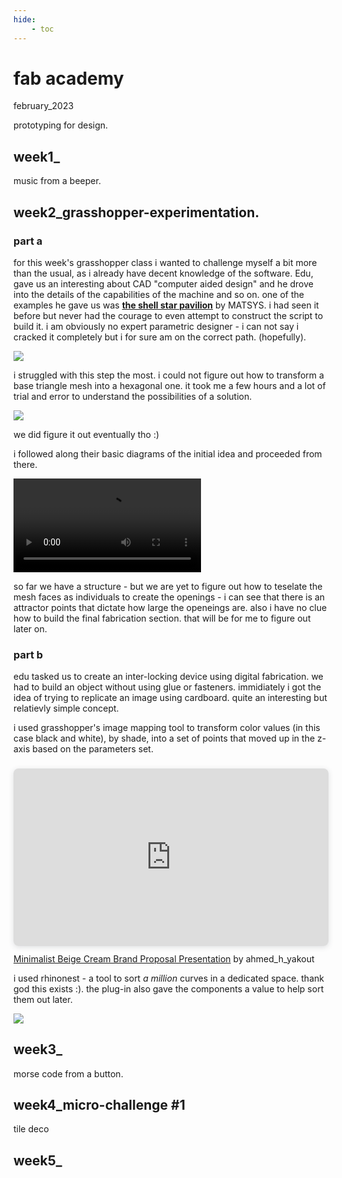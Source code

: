 ```yaml
---
hide:
    - toc
---
```


# fab academy
february_2023

prototyping for design.

## week1_
music from a beeper.

## week2_grasshopper-experimentation.

### part a

for this week's grasshopper class i wanted to challenge myself a bit more than the usual, as i already have decent knowledge of the software. Edu, gave us an interesting about CAD "computer aided design" and he drove into the details of the capabilities of the machine and so on. one of the examples he gave us was **[the shell star pavilion](https://www.matsys.design/shellstar-pavilion)** by MATSYS. i had seen it before but never had the courage to even attempt to construct the script to build it. i am obviously no expert parametric designer - i can not say i cracked it completely but i for sure am on the correct path. (hopefully).

![](https://raw.github.com/help-AY/MDEF/main/docs/images/00_fabacademy/week2_SSP_Step1_triangle.jpg)

i struggled with this step the most. i could not figure out how to transform a base triangle mesh into a hexagonal one. it took me a few hours and a lot of trial and error to understand the possibilities of a solution.

![](https://raw.github.com/help-AY/MDEF/main/docs/images/00_fabacademy/week2_SSP_Step2_triangle.jpg)

we did figure it out eventually tho :)

i followed along their basic diagrams of the initial idea and proceeded from there. 

![](https://raw.github.com/help-AY/MDEF/main/docs/images/00_fabacademy/week2_SSP_Animation.mov)

so far we have a structure - but we are yet to figure out how to teselate the mesh faces as individuals to create the openings - i can see that there is an attractor points that dictate how large the openeings are. also i have no clue how to build the final fabrication section. that will be for me to figure out later on.

### part b

edu tasked us to create an inter-locking device using digital fabrication. we had to build an object without using glue or fasteners. immidiately i got the idea of trying to replicate an image using cardboard. quite an interesting but relatievly simple concept.

i used grasshopper's image mapping tool to transform color values (in this case black and white), by shade, into a set of points that moved up in the z-axis based on the parameters set. 

<div style="position: relative; width: 100%; height: 0; padding-top: 56.2500%;
 padding-bottom: 0; box-shadow: 0 2px 8px 0 rgba(63,69,81,0.16); margin-top: 1.6em; margin-bottom: 0.9em; overflow: hidden;
 border-radius: 8px; will-change: transform;">
  <iframe loading="lazy" style="position: absolute; width: 100%; height: 100%; top: 0; left: 0; border: none; padding: 0;margin: 0;"
    src="https:&#x2F;&#x2F;www.canva.com&#x2F;design&#x2F;DAFcRcVjkjs&#x2F;view?embed" allowfullscreen="allowfullscreen" allow="fullscreen">
  </iframe>
</div>
<a href="https:&#x2F;&#x2F;www.canva.com&#x2F;design&#x2F;DAFcRcVjkjs&#x2F;view?utm_content=DAFcRcVjkjs&amp;utm_campaign=designshare&amp;utm_medium=embeds&amp;utm_source=link" target="_blank" rel="noopener">Minimalist Beige Cream Brand Proposal Presentation</a> by ahmed_h_yakout

i used rhinonest - a tool to sort *a million* curves in a dedicated space. thank god this exists :). the plug-in also gave the components a value to help sort them out later. 

![](https://raw.github.com/help-AY/MDEF/main/docs/images/00_fabacademy/week2_JP_00-min.jpg)

## week3_
morse code from a button.

## week4_micro-challenge #1
tile deco

## week5_